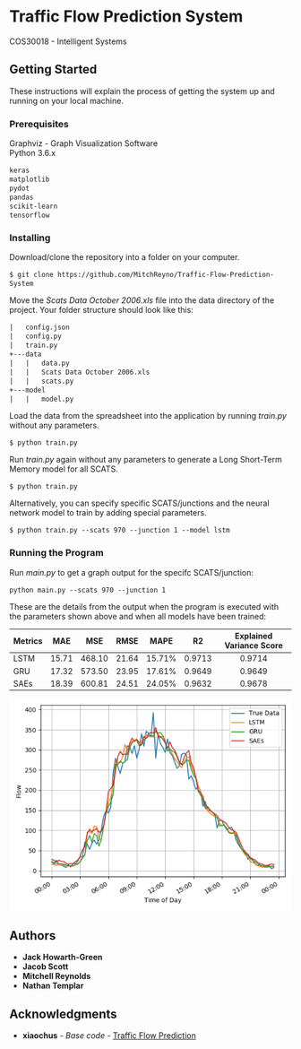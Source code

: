 # Traffic Flow Prediction System
COS30018 - Intelligent Systems

## Getting Started

These instructions will explain the process of getting the system up and running on your local machine.

### Prerequisites

Graphviz - Graph Visualization Software  
Python 3.6.x
```
keras
matplotlib
pydot
pandas
scikit-learn
tensorflow
```

### Installing

Download/clone the repository into a folder on your computer.
```
$ git clone https://github.com/MitchReyno/Traffic-Flow-Prediction-System
```

Move the *Scats Data October 2006.xls* file into the data directory of the project. Your folder structure should look like this:
```
|   config.json
|   config.py
|   train.py
+---data
|   |   data.py
|   |   Scats Data October 2006.xls
|   |   scats.py
+---model
|   |   model.py
```

Load the data from the spreadsheet into the application by running *train.py* without any parameters.
```
$ python train.py
```

Run *train.py* again without any parameters to generate a Long Short-Term Memory model for all SCATS.
```
$ python train.py
```

Alternatively, you can specify specific SCATS/junctions and the neural network model to train by adding special parameters.
```
$ python train.py --scats 970 --junction 1 --model lstm
```

### Running the Program

Run *main.py* to get a graph output for the specifc SCATS/junction:
```
python main.py --scats 970 --junction 1
```
These are the details from the output when the program is executed with the parameters shown above and when all models have been trained:  

| Metrics | MAE | MSE | RMSE | MAPE |  R2  | Explained Variance Score |
| ------- |:---:| :--:| :--: | :--: | :--: | :----------------------: |
| LSTM | 15.71 | 468.10 | 21.64 | 15.71% | 0.9713 | 0.9714 |
| GRU | 17.32 | 573.50 | 23.95 | 17.61% | 0.9649 | 0.9649 |
| SAEs | 18.39 | 600.81 | 24.51 | 24.05% | 0.9632 | 0.9678 |

![Graph](/TFPS/images/scats970-1.png)

## Authors

* **Jack Howarth-Green** 
* **Jacob Scott** 
* **Mitchell Reynolds** 
* **Nathan Templar** 

## Acknowledgments

* **xiaochus** - *Base code* - [Traffic Flow Prediction](https://github.com/xiaochus/TrafficFlowPrediction)